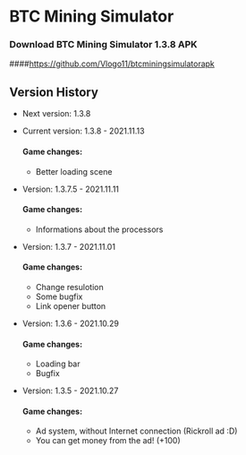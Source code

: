 # BTC Mining Simulator
### Download BTC Mining Simulator 1.3.8 APK
####https://github.com/Vlogo11/btcminingsimulatorapk

## Version History
- Next version: 1.3.8

- Current version: 1.3.8 - 2021.11.13
  #### Game changes:
    - Better loading scene

- Version: 1.3.7.5 - 2021.11.11
  #### Game changes:
    - Informations about the processors

- Version: 1.3.7 - 2021.11.01
  #### Game changes:
    - Change resulotion
    - Some bugfix
    - Link opener button

- Version: 1.3.6 - 2021.10.29
  #### Game changes:
    - Loading bar
    - Bugfix

- Version: 1.3.5 - 2021.10.27
  #### Game changes:
    - Ad system, without Internet connection (Rickroll ad :D)
    - You can get money from the ad! (+100)
